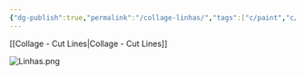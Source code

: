 ```yaml
---
{"dg-publish":true,"permalink":"/collage-linhas/","tags":["c/paint","c/line","c/colorfull","c/geometric","c/2019"],"created":"2024-06-28T12:56:46.000-04:00","updated":"2024-04-15T12:04:34.000-04:00"}
---
```



[[Collage - Cut Lines\|Collage - Cut Lines]]

![Linhas.png](/img/user/MEDIA/Linhas.png)
